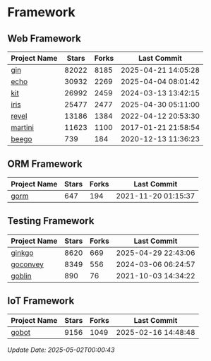 # Framework

## Web Framework
| Project Name | Stars | Forks | Last Commit |
| ------------ | ----- | ----- | ----------- |
| [gin](https://github.com/gin-gonic/gin) | 82022 | 8185 | 2025-04-21 14:05:28 |
| [echo](https://github.com/labstack/echo) | 30932 | 2269 | 2025-04-04 08:01:42 |
| [kit](https://github.com/go-kit/kit) | 26992 | 2459 | 2024-03-13 13:42:15 |
| [iris](https://github.com/kataras/iris) | 25477 | 2477 | 2025-04-30 05:11:00 |
| [revel](https://github.com/revel/revel) | 13186 | 1384 | 2022-04-12 20:53:30 |
| [martini](https://github.com/go-martini/martini) | 11623 | 1100 | 2017-01-21 21:58:54 |
| [beego](https://github.com/astaxie/beego) | 739 | 184 | 2020-12-13 11:36:23 |

## ORM Framework
| Project Name | Stars | Forks | Last Commit |
| ------------ | ----- | ----- | ----------- |
| [gorm](https://github.com/jinzhu/gorm) | 647 | 194 | 2021-11-20 01:15:37 |

## Testing Framework
| Project Name | Stars | Forks | Last Commit |
| ------------ | ----- | ----- | ----------- |
| [ginkgo](https://github.com/onsi/ginkgo) | 8620 | 669 | 2025-04-29 22:43:06 |
| [goconvey](https://github.com/smartystreets/goconvey) | 8349 | 556 | 2024-03-06 06:24:57 |
| [goblin](https://github.com/franela/goblin) | 890 | 76 | 2021-10-03 14:34:22 |

## IoT Framework
| Project Name | Stars | Forks | Last Commit |
| ------------ | ----- | ----- | ----------- |
| [gobot](https://github.com/hybridgroup/gobot) | 9156 | 1049 | 2025-02-16 14:48:48 |

*Update Date: 2025-05-02T00:00:43*